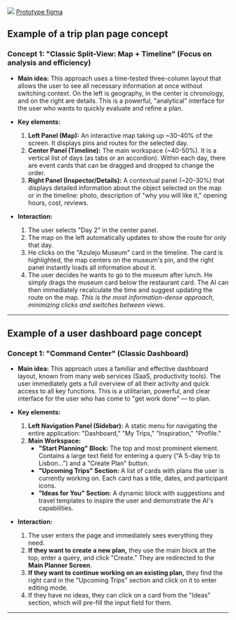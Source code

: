 <img src="/images/discovery/prototype.jpg" />
<a href="https://www.figma.com/design/WVSyOSLI2GMRRWKfTxEbOr/prototype?node-id=0-1&t=aFFvGzyeWu8tqUog-1" target="_blank">Prototype figma</a>

## Example of a trip plan page concept

### **Concept 1: "Classic Split-View: Map + Timeline" (Focus on analysis and efficiency)**

*   **Main idea:** This approach uses a time-tested three-column layout that allows the user to see all necessary information at once without switching context. On the left is geography, in the center is chronology, and on the right are details. This is a powerful, "analytical" interface for the user who wants to quickly evaluate and refine a plan.

*   **Key elements:**
    1.  **Left Panel (Map):** An interactive map taking up ~30-40% of the screen. It displays pins and routes for the selected day.
    2.  **Center Panel (Timeline):** The main workspace (~40-50%). It is a vertical list of days (as tabs or an accordion). Within each day, there are event cards that can be dragged and dropped to change the order.
    3.  **Right Panel (Inspector/Details):** A contextual panel (~20-30%) that displays detailed information about the object selected on the map or in the timeline: photo, description of "why you will like it," opening hours, cost, reviews.

*   **Interaction:**
    1.  The user selects "Day 2" in the center panel.
    2.  The map on the left automatically updates to show the route for only that day.
    3.  He clicks on the "Azulejo Museum" card in the timeline. The card is highlighted, the map centers on the museum's pin, and the right panel instantly loads all information about it.
    4.  The user decides he wants to go to the museum after lunch. He simply drags the museum card below the restaurant card. The AI can then immediately recalculate the time and suggest updating the route on the map.
    *This is the most information-dense approach, minimizing clicks and switches between views.*

---
## Example of a user dashboard page concept

### **Concept 1: "Command Center" (Classic Dashboard)**

*   **Main idea:** This approach uses a familiar and effective dashboard layout, known from many web services (SaaS, productivity tools). The user immediately gets a full overview of all their activity and quick access to all key functions. This is a utilitarian, powerful, and clear interface for the user who has come to "get work done" — to plan.

*   **Key elements:**
    1.  **Left Navigation Panel (Sidebar):** A static menu for navigating the entire application: "Dashboard," "My Trips," "Inspiration," "Profile."
    2.  **Main Workspace:**
        *   **"Start Planning" Block:** The top and most prominent element. Contains a large text field for entering a query ("A 5-day trip to Lisbon...") and a "Create Plan" button.
        *   **"Upcoming Trips" Section:** A list of cards with plans the user is currently working on. Each card has a title, dates, and participant icons.
        *   **"Ideas for You" Section:** A dynamic block with suggestions and travel templates to inspire the user and demonstrate the AI's capabilities.

*   **Interaction:**
    1.  The user enters the page and immediately sees everything they need.
    2.  **If they want to create a new plan,** they use the main block at the top, enter a query, and click "Create." They are redirected to the **Main Planner Screen**.
    3.  **If they want to continue working on an existing plan,** they find the right card in the "Upcoming Trips" section and click on it to enter editing mode.
    4.  If they have no ideas, they can click on a card from the "Ideas" section, which will pre-fill the input field for them.

---
